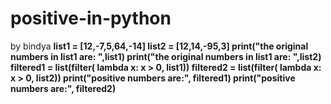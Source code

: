# positive-in-python
by bindya
**list1 = [12,-7,5,64,-14]
list2 = [12,14,-95,3]
print("the original numbers in list1 are: ",list1)
print("the original numbers in list1 are: ",list2)
filtered1 = list(filter( lambda x: x > 0, list1))
filtered2 = list(filter( lambda x: x > 0, list2))
print("positive numbers are:", filtered1)
print("positive numbers are:", filtered2)**
